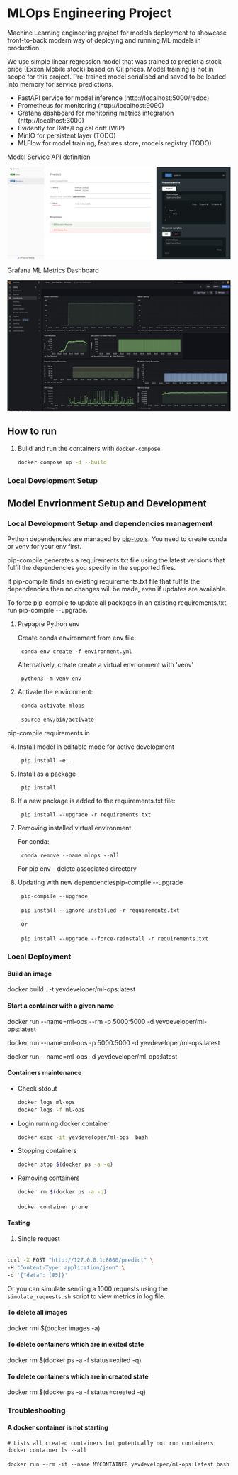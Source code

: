 # MLOps Engineering Project

Machine Learning engineering project for models deployment to showcase front-to-back modern way of deploying and running ML models in production. 

We use simple linear regression model that was trained to predict a stock price (Exxon Mobile stock) based on Oil prices. Model training is not in scope for this project. Pre-trained model serialised and saved to be loaded into memory for service predictions.

* FastAPI service for model inference (http://localhost:5000/redoc)
* Prometheus for monitoring (http://localhost:9090)
* Grafana dashboard for monitoring metrics integration (http://localhost:3000)
* Evidently for Data/Logical drift (WIP)
* MinIO for persistent layer (TODO)
* MLFlow for model training, features store, models registry (TODO) 


Model Service API definition


![Open API definition](docs/images/ServiceAPI.png)

Grafana ML Metrics Dashboard

![ML Metrics Dashboard](docs/images/GrafanaMLMetricsDashboard.png)

## How to run

1. Build and run the containers with `docker-compose`

    ```bash
    docker compose up -d --build
    ```


### Local Development Setup

## Model Envrionment Setup and Development

### Local Development Setup and dependencies management

Python dependencies are managed by [pip-tools](https://pypi.org/project/pip-tools/). You need to create conda or venv for your env first.

pip-compile generates a requirements.txt file using the latest versions that fulfil the dependencies you specify in the supported files.

If pip-compile finds an existing requirements.txt file that fulfils the dependencies then no changes will be made, even if updates are available.

To force pip-compile to update all packages in an existing requirements.txt, run pip-compile --upgrade.


1. Prepapre Python env 

   Create conda environment from env file:

        conda env create -f environment.yml

    Alternatively, create create a virtual envrionment with 'venv'

        python3 -m venv env
        

2. Activate the environment:

        conda activate mlops

        source env/bin/activate

pip-compile requirements.in

4. Install model in editable mode for active development

        pip install -e .

5. Install as a package

        pip install

6. If a new package is added to the requirements.txt file:
   

        pip install --upgrade -r requirements.txt

7. Removing installed virtual environment

    For conda:

        conda remove --name mlops --all

    For pip env - delete associated directory

8. Updating with new dependenciespip-compile --upgrade

        pip-compile --upgrade
        
        pip install --ignore-installed -r requirements.txt

        Or

        pip install --upgrade --force-reinstall -r requirements.txt


### Local Deployment

#### Build an image
docker build . -t yevdeveloper/ml-ops:latest

#### Start a container with a given name

docker run --name=ml-ops --rm -p 5000:5000 -d yevdeveloper/ml-ops:latest

docker run --name=ml-ops -p 5000:5000 -d yevdeveloper/ml-ops:latest

docker run --name=ml-ops -d yevdeveloper/ml-ops:latest


#### Containers maintenance

* Check stdout
  ```bash
  docker logs ml-ops
  docker logs -f ml-ops
  ```

* Login running docker container
  
  ```bash
  docker exec -it yevdeveloper/ml-ops  bash
  ```

* Stopping containers
  
  ```bash
  docker stop $(docker ps -a -q)
  ```

* Removing containers
  
  ```bash
  docker rm $(docker ps -a -q)

  docker container prune
  ```

#### Testing


1. Single request
   
```bash

curl -X POST "http://127.0.0.1:8000/predict" \
-H "Content-Type: application/json" \
-d '{"data": [85]}'

```

 Or you can simulate sending a 1000 requests using the `simulate_requests.sh` script to view metrics in log file.

#### To delete all images

docker rmi $(docker images -a)

#### To delete containers which are in exited state

docker rm $(docker ps -a -f status=exited -q)

#### To delete containers which are in created state

docker rm $(docker ps -a -f status=created -q)


### Troubleshooting

#### A docker container is not starting 


```
# Lists all created containers but potentually not run containers
docker container ls --all 

docker run --rm -it --name MYCONTAINER yevdeveloper/ml-ops:latest bash

```